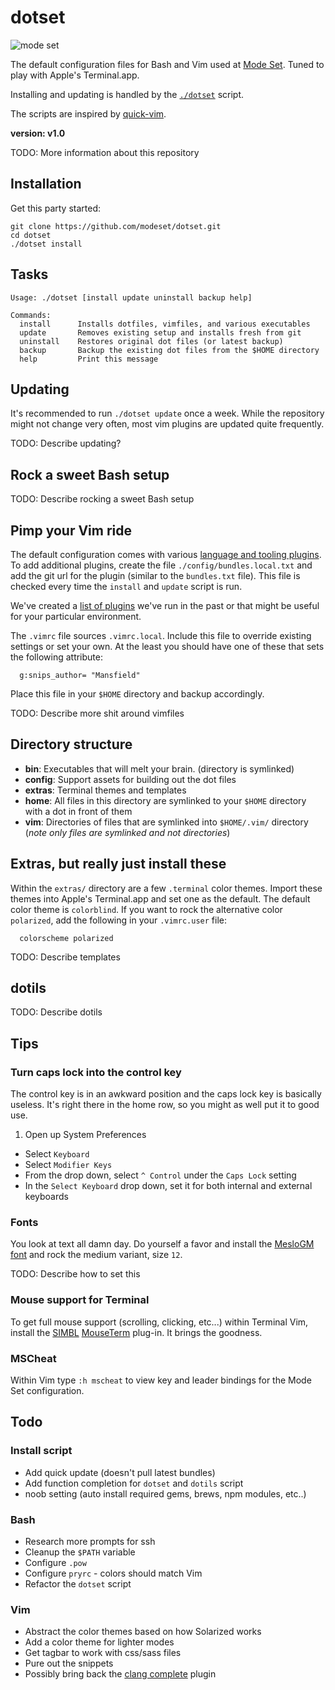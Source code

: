 # dotset
![mode set](https://secure.gravatar.com/avatar/aa8ea677b07f626479fd280049b0e19f?s=48 "mode set")

The default configuration files for Bash and Vim used at [Mode
Set][modeset]. Tuned to play with Apple's Terminal.app.

Installing and updating is handled by the [`./dotset`][dotset] script.

The scripts are inspired by [quick-vim][quick-vim].

**version: v1.0**

TODO: More information about this repository

## Installation

Get this party started:

    git clone https://github.com/modeset/dotset.git
    cd dotset
    ./dotset install

## Tasks
    Usage: ./dotset [install update uninstall backup help]

    Commands:
      install      Installs dotfiles, vimfiles, and various executables
      update       Removes existing setup and installs fresh from git
      uninstall    Restores original dot files (or latest backup)
      backup       Backup the existing dot files from the $HOME directory
      help         Print this message

## Updating

It's recommended to run `./dotset update` once a week. While the
repository might not change very often, most vim plugins are updated
quite frequently.

TODO: Describe updating?

## Rock a sweet Bash setup

TODO: Describe rocking a sweet Bash setup

## Pimp your Vim ride

The default configuration comes with various [language and tooling
plugins][bundles.txt]. To add additional plugins, create the file
`./config/bundles.local.txt` and add the git url for the plugin (similar to the
`bundles.txt` file). This file is checked every time the `install`
and `update` script is run.

We've created a [list of plugins][deprecated] we've run in the past or
that might be useful for your particular environment.

The `.vimrc` file sources `.vimrc.local`. Include this file to override
existing settings or set your own. At the least you should have one of
these that sets the following attribute:

      g:snips_author= "Mansfield"

Place this file in your `$HOME` directory and backup accordingly.

TODO: Describe more shit around vimfiles

## Directory structure

- **bin**: Executables that will melt your brain. (directory is
  symlinked)
- **config**: Support assets for building out the dot files
- **extras**: Terminal themes and templates
- **home**: All files in this directory are symlinked to your `$HOME`
  directory with a dot in front of them
- **vim**: Directories of files that are symlinked into `$HOME/.vim/`
  directory (_note only files are symlinked and not directories_)

## Extras, but really just install these

Within the `extras/` directory are a few `.terminal` color themes. Import
these themes into Apple's Terminal.app and set one as the default.
The default color theme is `colorblind`. If you want to rock the
alternative color `polarized`, add the following in your `.vimrc.user`
file:

      colorscheme polarized

TODO: Describe templates

## dotils

TODO: Describe dotils

## Tips

### Turn caps lock into the control key

The control key is in an awkward position and the caps lock key is
basically useless. It's right there in the home row, so you might as
well put it to good use.

1. Open up System Preferences
- Select `Keyboard`
- Select `Modifier Keys`
- From the drop down, select `^ Control` under the `Caps Lock` setting
- In the `Select Keyboard` drop down, set it for both internal and external keyboards

### Fonts

You look at text all damn day. Do yourself a favor and install the
[MesloGM font][font] and rock the medium variant, size `12`.

TODO: Describe how to set this

### Mouse support for Terminal

To get full mouse support (scrolling, clicking, etc...) within Terminal
Vim, install the [SIMBL][simbl] [MouseTerm][mouseterm] plug-in. It brings the 
goodness.

### MSCheat

Within Vim type `:h mscheat` to view key and leader bindings for the 
Mode Set configuration.


## Todo

### Install script

- Add quick update (doesn't pull latest bundles)
- Add function completion for `dotset` and `dotils` script
- noob setting (auto install required gems, brews, npm modules, etc..)

### Bash

- Research more prompts for ssh
- Cleanup the `$PATH` variable
- Configure `.pow`
- Configure `pryrc` - colors should match Vim
- Refactor the `dotset` script

### Vim

- Abstract the color themes based on how Solarized works
- Add a color theme for lighter modes
- Get tagbar to work with css/sass files
- Pure out the snippets
- Possibly bring back the [clang complete][clang] plugin

<!-- link ids -->
[modeset]: http://www.modeset.com/
[dotset]: https://github.com/modeset/dotset/blob/master/dotset
[bundles.txt]: https://github.com/modeset/dotset/blob/master/vimfiles
[deprecated]: https://gist.github.com/3018885
[syntastic]: https://github.com/scrooloose/syntastic
[jshintrc]: https://github.com/modeset/jshintrc
[ack]: http://betterthangrep.com/
[ctags]: http://ctags.sourceforge.net/
[discount]: http://www.pell.portland.or.us/~orc/Code/discount/
[coffeetags]: https://github.com/lukaszkorecki/CoffeeTags
[quick-vim]: https://github.com/brianleroux/quick-vim
[clang]: https://github.com/Rip-Rip/clang_complete
[font]: https://github.com/andreberg/Meslo-Font
[simbl]: http://www.culater.net/software/SIMBL/SIMBL.php
[mouseterm]: http://bitheap.org/mouseterm/

